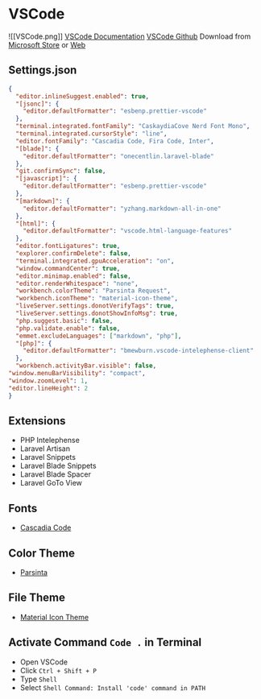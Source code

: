 # VSCode

![[VSCode.png]]
[VSCode Documentation](https://code.visualstudio.com/docs)
[VSCode Github](https://github.com/microsoft/vscode)
Download from [Microsoft Store](https://apps.microsoft.com/store/detail/XP9KHM4BK9FZ7Q) or [Web](https://code.visualstudio.com/)

## Settings.json

```json
{
  "editor.inlineSuggest.enabled": true,
  "[jsonc]": {
    "editor.defaultFormatter": "esbenp.prettier-vscode"
  },
  "terminal.integrated.fontFamily": "CaskaydiaCove Nerd Font Mono",
  "terminal.integrated.cursorStyle": "line",
  "editor.fontFamily": "Cascadia Code, Fira Code, Inter",
  "[blade]": {
    "editor.defaultFormatter": "onecentlin.laravel-blade"
  },
  "git.confirmSync": false,
  "[javascript]": {
    "editor.defaultFormatter": "esbenp.prettier-vscode"
  },
  "[markdown]": {
    "editor.defaultFormatter": "yzhang.markdown-all-in-one"
  },
  "[html]": {
    "editor.defaultFormatter": "vscode.html-language-features"
  },
  "editor.fontLigatures": true,
  "explorer.confirmDelete": false,
  "terminal.integrated.gpuAcceleration": "on",
  "window.commandCenter": true,
  "editor.minimap.enabled": false,
  "editor.renderWhitespace": "none",
  "workbench.colorTheme": "Parsinta Request",
  "workbench.iconTheme": "material-icon-theme",
  "liveServer.settings.donotVerifyTags": true,
  "liveServer.settings.donotShowInfoMsg": true,
  "php.suggest.basic": false,
  "php.validate.enable": false,
  "emmet.excludeLanguages": ["markdown", "php"],
  "[php]": {
    "editor.defaultFormatter": "bmewburn.vscode-intelephense-client"
  },
  "workbench.activityBar.visible": false,
"window.menuBarVisibility": "compact",
"window.zoomLevel": 1,
"editor.lineHeight": 2
}
```
## Extensions
-   PHP Intelephense
-   Laravel Artisan
-   Laravel Snippets
-   Laravel Blade Snippets
-   Laravel Blade Spacer
-   Laravel GoTo View

## Fonts
- [Cascadia Code](https://github.com/microsoft/cascadia-code)
## Color Theme
- [Parsinta](https://marketplace.visualstudio.com/items?itemName=Parsinta.parsinta-exclusive)
## File Theme
- [Material Icon Theme](https://marketplace.visualstudio.com/items?itemName=PKief.material-icon-theme)
## Activate Command `Code .` in Terminal
- Open VSCode
- Click `Ctrl + Shift + P`
- Type `Shell`
- Select `Shell Command: Install 'code' command in PATH`